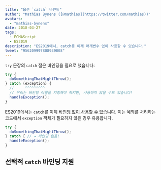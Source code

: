 ```yaml
---
title: "옵션 `catch` 바인딩"
author: "Mathias Bynens ([@mathias](https://twitter.com/mathias))"
avatars:
  - "mathias-bynens"
date: 2018-03-27
tags:
  - ECMAScript
  - ES2019
description: "ES2019에서, catch를 이제 매개변수 없이 사용할 수 있습니다."
tweet: "956209997808939008"
---
```

`try` 문장의 `catch` 절은 바인딩을 필요로 했습니다:

```js
try {
  doSomethingThatMightThrow();
} catch (exception) {
  //     ^^^^^^^^^
  // 우리는 바인딩 이름을 지정해야 하지만, 사용하지 않을 수도 있습니다!
  handleException();
}
```

ES2019에서는 `catch`를 이제 [바인딩 없이 사용할 수 있습니다](https://tc39.es/proposal-optional-catch-binding/). 이는 예외를 처리하는 코드에서 `exception` 객체가 필요하지 않은 경우 유용합니다.

```js
try {
  doSomethingThatMightThrow();
} catch { // → 바인딩 없음!
  handleException();
}
```

## 선택적 `catch` 바인딩 지원

<feature-support chrome="66 /blog/v8-release-66#optional-catch-binding"
                 firefox="58 https://bugzilla.mozilla.org/show_bug.cgi?id=1380881"
                 safari="yes https://trac.webkit.org/changeset/220068/webkit"
                 nodejs="10 https://github.com/nodejs/node/blob/master/doc/changelogs/CHANGELOG_V10.md#2018-04-24-version-1000-current-jasnell"
                 babel="yes"></feature-support>

<!--truncate-->